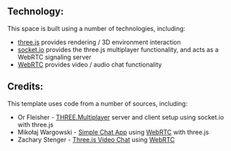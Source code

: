 

## Technology:

This space is built using a number of technologies, including:

* [three.js](https://threejs.org/) provides rendering / 3D environment interaction
* [socket.io](https://socket.io/) provides the three.js multiplayer functionality, and acts as a WebRTC signaling server
* [WebRTC](https://developer.mozilla.org/en-US/docs/Web/API/WebRTC_API) provides video / audio chat functionality

## Credits:

This template uses code from a number of sources, including: 

* Or Fleisher - [THREE.Multiplayer](https://github.com/juniorxsound/THREE.Multiplayer) server and client setup using socket.io with three.js
* Mikołaj Wargowski - [Simple Chat App](https://github.com/Miczeq22/simple-chat-app) using [WebRTC](https://developer.mozilla.org/en-US/docs/Web/API/WebRTC_API) with three.js
* Zachary Stenger - [Three.js Video Chat](https://github.com/zacharystenger/three-js-video-chat) using [WebRTC](https://developer.mozilla.org/en-US/docs/Web/API/WebRTC_API)
